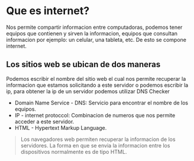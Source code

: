 # Que es internet?

Nos permite compartir informacion entre computadoras, podemos tener equipos que contienen y sirven la informacion, equipos que consultan informacion por ejemplo: un celular, una tableta, etc. De esto se compone internet.

## Los sitios web se ubican de dos maneras

Podemos escribir el nombre del sitio web el cual nos permite recuperar la informacion que estamos solicitando a este servidor o podemos escribir la ip, para obtener la ip de un servidor podemos utilizar DNS Checker

* Domain Name Service - DNS: Servicio para encontrar el nombre de los equipos.
* IP - internet protoccol: Combinacion de numeros que nos permite acceder a este servidor.
* HTML - Hypertext Markup Language.
  
> Los navegadores web permiten recuperar la informacion de los servidores. La forma en que se envia la informacion entre los dispositivos normalmente es de tipo HTML.
